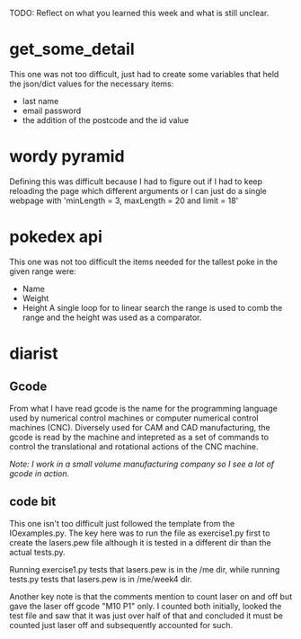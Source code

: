 TODO: Reflect on what you learned this week and what is still unclear.

# get_some_detail
This one was not too difficult, just had to create some variables that held the json/dict values for the necessary items:
* last name
* email password
* the addition of the postcode and the id value

# wordy pyramid
Defining this was difficult because I had to figure out if I had to keep reloading the page which different arguments or I can just do a single webpage with
'minLength = 3, maxLength = 20 and limit = 18'


# pokedex api
This one was not too difficult the items needed for the tallest poke in the given range were:
* Name
* Weight
* Height
A single loop for to linear search the range is used to comb the range and the height was used as a comparator.

# diarist
## Gcode
From what I have read gcode is the name for the programming language used by numerical control machines or computer numerical control machines (CNC). Diversely used for CAM and CAD manufacturing, the gcode is read by the machine and intepreted as a set of commands to control the translational and rotational actions of the CNC machine. 

*Note: I work in a small volume manufacturing company so I see a lot of gcode in action.*

## code bit
This one isn't too difficult just followed the template from the IOexamples.py. The key here was to run the file as exercise1.py first to create the lasers.pew file although it is tested in a different dir than the actual tests.py.

Running exercise1.py tests that lasers.pew is in the /me dir, while running tests.py tests that lasers.pew is in /me/week4 dir.

Another key note is that the comments mention to count laser on and off but gave the laser off gcode "M10 P1" only. I counted both initially, looked the test file and saw that it was just over half of that and concluded it must be counted just laser off and subsequently accounted for such.